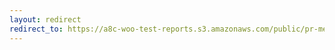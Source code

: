 ```yaml
---
layout: redirect
redirect_to: https://a8c-woo-test-reports.s3.amazonaws.com/public/pr-merge/39814/api/index.html
---
```

